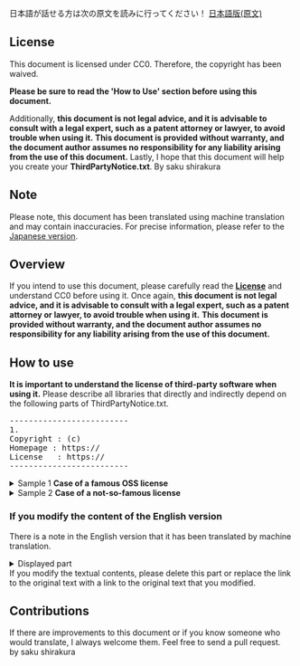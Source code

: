 日本語が話せる方は次の原文を読みに行ってください！ [日本語版(原文)](README.ja.MD)
## License
This document is licensed under CC0. Therefore, the copyright has been waived.

**Please be sure to read the 'How to Use' section before using this document.**

Additionally, **this document is not legal advice, and it is advisable to consult with a legal expert, such as a patent attorney or lawyer, to avoid trouble when using it.** **This document is provided without warranty, and the document author assumes no responsibility for any liability arising from the use of this document.** Lastly, I hope that this document will help you create your **ThirdPartyNotice.txt**. By saku shirakura

## Note
Please note, this document has been translated using machine translation and may contain inaccuracies. For precise information, please refer to the [Japanese version](README.ja.MD).

## Overview
If you intend to use this document, please carefully read the **[License](#License)** and understand CC0 before using it.
Once again, **this document is not legal advice, and it is advisable to consult with a legal expert, such as a patent attorney or lawyer, to avoid trouble when using it.** **This document is provided without warranty, and the document author assumes no responsibility for any liability arising from the use of this document.**

## How to use
**It is important to understand the license of third-party software when using it.**
Please describe all libraries that directly and indirectly depend on the following parts of ThirdPartyNotice.txt.
<pre>-------------------------
1.
Copyright : (c)
Homepage : https://
License   : https://
-------------------------</pre>
<details>
<summary>Sample 1 <b>Case of a famous OSS license</b> </summary>
-------------------------<br/>
1.<br/>
Copyright: (c) example<br/>
Homepage: https://example.com/<br/>
License  : MIT License https://opensource.org/license/mit/<br/>
-------------------------
</details>
<details>
<summary>Sample 2 <b>Case of a not-so-famous license</b> </summary>
-------------------------<br/>
1.<br/>
Copyright: (c) example<br/>
Homepage: https://example.com/<br/>
License  : <br/>
Write the entire original text of the license here<br/>
Write the entire original text of the license here<br/>
Write the entire original text of the license here<br/>
Write the entire original text of the license here<br/>
-------------------------
</details>

### If you modify the content of the English version
There is a note in the English version that it has been translated by machine translation.
<details> 
<summary>Displayed part</summary>
------------------------<br/> 
This notice has been translated using machine translation and may contain inaccuracies.<br/> 
For precise information, please refer to the Japanese version (https://github.com/saku-shirakura/ThirdPartyNotice-template release ThirdPartyNotice.ja.txt version 1.0).<br/> 
------------------------ 
</details> 
If you modify the textual contents, please delete this part or replace the link to the original text with a link to the original text that you modified.

## Contributions
If there are improvements to this document or if you know someone who would translate, I always welcome them.
Feel free to send a pull request. </br>
by saku shirakura